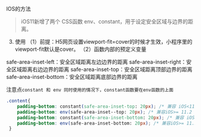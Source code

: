 IOS的方法
> iOS11新增了两个 CSS函数 env、constant，用于设定安全区域与边界的距离。

3. 使用
（1）前提：H5网页设置viewport-fit=cover的时候才生效，小程序里的viewport-fit默认是cover。
（2）函数内部的预定义变量

safe-area-inset-left：安全区域距离左边边界的距离
safe-area-inset-right：安全区域距离右边边界的距离
safe-area-inset-top：安全区域距离顶部边界的距离
safe-area-inset-bottom：安全区域距离底部边界的距离

注意点`constant 和 env 同时使用的情况下，constant函数要在env函数的上面`

~~~css
.content{
	padding-bottom: constant(safe-area-inset-top: 20px); /* 兼容 iOS<11.2 */
    padding-bottom: env(safe-area-inset--top: 20px); /* 兼容iOS>= 11.2 */
    padding-bottom: constant(safe-area-inset-bottom: 20px); /* 兼容 iOS<11.2 */
    padding-bottom: env(safe-area-inset-bottom: 20px); /* 兼容iOS>= 11.2 */
 }

~~~
